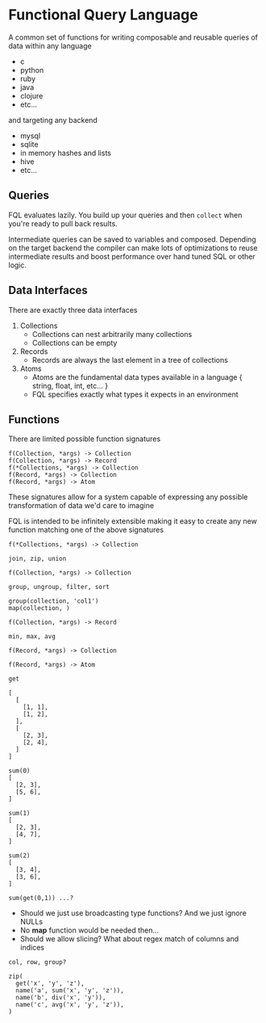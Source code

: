 # Functional Query Language

A common set of functions for writing composable and reusable queries of data within any language

- c
- python
- ruby
- java
- clojure
- etc...

and targeting any backend

- mysql
- sqlite
- in memory hashes and lists
- hive
- etc...

## Queries

FQL evaluates lazily. You build up your queries and then `collect` when you're ready to pull back results.

Intermediate queries can be saved to variables and composed. Depending on the target backend the compiler can make lots of optimizations to reuse intermediate results and boost performance over hand tuned SQL or other logic.

## Data Interfaces

There are exactly three data interfaces

1. Collections
   - Collections can nest arbitrarily many collections
   - Collections can be empty
2. Records
   - Records are always the last element in a tree of collections
3. Atoms
   - Atoms are the fundamental data types available in a language { string, float, int, etc... }
   - FQL specifies exactly what types it expects in an environment

## Functions

There are limited possible function signatures

```
f(Collection, *args) -> Collection
f(Collection, *args) -> Record
f(*Collections, *args) -> Collection
f(Record, *args) -> Collection
f(Record, *args) -> Atom
```

These signatures allow for a system capable of expressing any possible transformation of data we'd care to imagine

FQL is intended to be infinitely extensible making it easy to create any new function matching one of the above signatures

```
f(*Collections, *args) -> Collection

join, zip, union
```

```
f(Collection, *args) -> Collection

group, ungroup, filter, sort

group(collection, 'col1')
map(collection, )
```

```
f(Collection, *args) -> Record

min, max, avg
```

```
f(Record, *args) -> Collection
```

```
f(Record, *args) -> Atom

get
```

```
[
  [
    [1, 1],
    [1, 2],
  ],
  [
    [2, 3],
    [2, 4],
  ]
]

sum(0)
[
  [2, 3],
  [5, 6],
]

sum(1)
[
  [2, 3],
  [4, 7],
]

sum(2)
[
  [3, 4],
  [3, 6],
]

sum(get(0,1)) ...?

```

- Should we just use broadcasting type functions? And we just ignore NULLs
- No **map** function would be needed then...
- Should we allow slicing? What about regex match of columns and indices

```
col, row, group?

zip(
  get('x', 'y', 'z'),
  name('a', sum('x', 'y', 'z')),
  name('b', div('x', 'y')),
  name('c', avg('x', 'y', 'z')),
)
``` 

